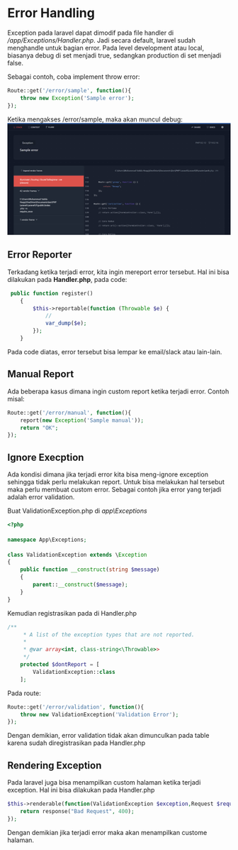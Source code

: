 # Error Handling

Exception pada laravel dapat dimodif pada file handler di */app/Exceptions/Handler.php*. Jadi secara default, laravel sudah menghandle untuk bagian error. Pada level development atau local, biasanya debug di set menjadi true, sedangkan production di set menjadi false.

Sebagai contoh, coba implement throw error:
```php
Route::get('/error/sample', function(){
    throw new Exception('Sample error');
});
```
Ketika mengakses /error/sample, maka akan muncul debug:
![alt text](image-3.png)

## Error Reporter
Terkadang ketika terjadi error, kita ingin mereport error tersebut. Hal ini bisa dilakukan pada **Handler.php**, pada code:
```php
 public function register()
    {
        $this->reportable(function (Throwable $e) {
            //
            var_dump($e);
        });
    }
```
Pada code diatas, error tersebut bisa lempar ke email/slack atau lain-lain.

## Manual Report
Ada beberapa kasus dimana ingin custom report ketika terjadi error. Contoh misal:
```php
Route::get('/error/manual', function(){
    report(new Exception('Sample manual'));
    return "OK";
});
```
## Ignore Execption
Ada kondisi dimana jika terjadi error kita bisa meng-ignore exception sehingga tidak perlu melakukan report. 
Untuk bisa melakukan hal tersebut maka perlu membuat custom error. Sebagai contoh jika error yang terjadi adalah error validation.

Buat ValidationException.php di *app\Exceptions*
```php
<?php

namespace App\Exceptions;

class ValidationException extends \Exception
{
    public function __construct(string $message)
    {
        parent::__construct($message);
    }
}
```

Kemudian registrasikan pada di Handler.php
```php
/**
     * A list of the exception types that are not reported.
     *
     * @var array<int, class-string<\Throwable>>
     */
    protected $dontReport = [
        ValidationException::class
    ];

```

Pada route:
```php
Route::get('/error/validation', function(){
    throw new ValidationException('Validation Error');
});
```
Dengan demikian, error validation tidak akan dimunculkan pada table karena sudah diregistrasikan pada Handler.php

## Rendering Exception
Pada laravel juga bisa menampilkan custom halaman ketika terjadi exception.
Hal ini bisa dilakukan pada Handler.php
```php
$this->renderable(function(ValidationException $exception,Request $request){
    return response("Bad Request", 400);
});
```
Dengan demikian jika terjadi error maka akan menampilkan custome halaman.